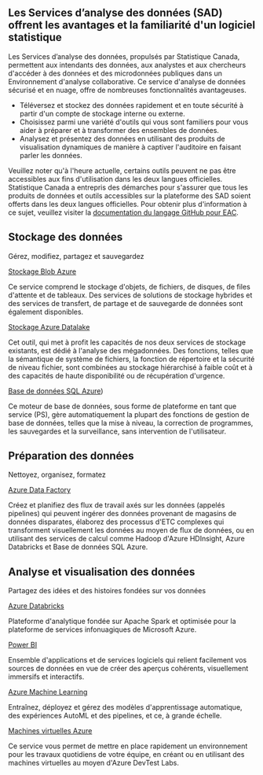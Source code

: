 ## Les Services d’analyse des données (SAD) offrent les avantages et la familiarité d'un logiciel statistique
Les Services d’analyse des données, propulsés par Statistique Canada, permettent aux intendants des données, aux analystes et aux chercheurs d'accéder à des données et des microdonnées publiques dans un Environnement d'analyse collaborative. Ce service d'analyse de données sécurisé et en nuage, offre de nombreuses fonctionnalités avantageuses.
-	Téléversez et stockez des données rapidement et en toute sécurité à partir d'un compte de stockage interne ou externe.
-	Choisissez parmi une variété d'outils qui vous sont familiers pour vous aider à préparer et à transformer des ensembles de données.
-	Analysez et présentez des données en utilisant des produits de visualisation dynamiques de manière à captiver l'auditoire en faisant parler les données.

Veuillez noter qu'à l'heure actuelle, certains outils peuvent ne pas être accessibles aux fins d'utilisation dans les deux langues officielles. Statistique Canada a entrepris des démarches pour s'assurer que tous les produits de données et outils accessibles sur la plateforme des SAD soient offerts dans les deux langues officielles. Pour obtenir plus d'information à ce sujet, veuillez visiter la [documentation du langage GitHub pour EAC](https://statcan.github.io/cae-eac/fr/Langue/).


## Stockage des données
Gérez, modifiez, partagez et sauvegardez

[Stockage Blob Azure](AzureStorage.md)

Ce service comprend le stockage d'objets, de fichiers, de disques, de files d'attente et de tableaux. Des services de solutions de stockage hybrides et des services de transfert, de partage et de sauvegarde de données sont également disponibles.

[Stockage Azure Datalake](AzureStorage.md)

Cet outil, qui met à profit les capacités de nos deux services de stockage existants, est dédié à l'analyse des mégadonnées. Des fonctions, telles que la sémantique de système de fichiers, la fonction de répertoire et la sécurité de niveau fichier, sont combinées au stockage hiérarchisé à faible coût et à des capacités de haute disponibilité ou de récupération d'urgence.

[Base de données SQL Azure](AzureSQL.md))

Ce moteur de base de données, sous forme de plateforme en tant que service (PS), gère automatiquement la plupart des fonctions de gestion de base de données, telles que la mise à niveau, la correction de programmes, les sauvegardes et la surveillance, sans intervention de l'utilisateur.

## Préparation des données
Nettoyez, organisez, formatez

[Azure Data Factory](DataFactory.md)

Créez et planifiez des flux de travail axés sur les données (appelés pipelines) qui peuvent ingérer des données provenant de magasins de données disparates, élaborez des processus d'ETC complexes qui transforment visuellement les données au moyen de flux de données, ou en utilisant des services de calcul comme Hadoop d'Azure HDInsight, Azure Databricks et Base de données SQL Azure.

## Analyse et visualisation des données
Partagez des idées et des histoires fondées sur vos données

[Azure Databricks](DataBricks.md)

Plateforme d'analytique fondée sur Apache Spark et optimisée pour la plateforme de services infonuagiques de Microsoft Azure.

[Power BI](https://app.powerbi.com/home)

Ensemble d'applications et de services logiciels qui relient facilement vos sources de données en vue de créer des aperçus cohérents, visuellement immersifs et interactifs.

[Azure Machine Learning](AzureML.md)

Entraînez, déployez et gérez des modèles d'apprentissage automatique, des expériences AutoML et des pipelines, et ce, à grande échelle.

[Machines virtuelles Azure ](MachinesVirtuelle.md)

Ce service vous permet de mettre en place rapidement un environnement pour les travaux quotidiens de votre équipe, en créant ou en utilisant des machines virtuelles au moyen d'Azure DevTest Labs.
